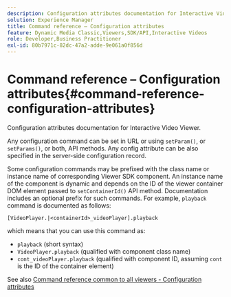 ```yaml
---
description: Configuration attributes documentation for Interactive Video Viewer.
solution: Experience Manager
title: Command reference – Configuration attributes
feature: Dynamic Media Classic,Viewers,SDK/API,Interactive Videos
role: Developer,Business Practitioner
exl-id: 80b7971c-82dc-47a2-adde-9e061a0f856d
---
```

# Command reference – Configuration attributes{#command-reference-configuration-attributes}

Configuration attributes documentation for Interactive Video Viewer.

Any configuration command can be set in URL or using `setParam()`, or `setParams()`, or both, API methods. Any config attribute can be also specified in the server-side configuration record.

Some configuration commands may be prefixed with the class name or instance name of corresponding Viewer SDK component. An instance name of the component is dynamic and depends on the ID of the viewer container DOM element passed to `setContainerId()` API method. Documentation includes an optional prefix for such commands. For example, `playback` command is documented as follows:

`[VideoPlayer.|<containerId>_videoPlayer].playback`

which means that you can use this command as:

* `playback` (short syntax) 
* `VideoPlayer.playback` (qualified with component class name) 
* `cont_videoPlayer.playback` (qualified with component ID, assuming `cont` is the ID of the container element)

See also [Command reference common to all viewers - Configuration attributes](../../../r-html5-viewer-20-cmdref-configattrib/r-html5-viewer-20-cmdref-configattrib.md#concept-850e0f2c49b949deb7cfbfd330d329bd)
